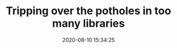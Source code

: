 ---
date: 2020-08-10 15:34:25
link:
  source: pocket
  source_url: https://getpocket.com
  text: Tripping over the potholes in too many libraries
  url: http://rachelbythebay.com/w/2020/08/09/lib/
source: pocket
syndicated:
- type: pocket
  url: http://rachelbythebay.com/w/2020/08/09/lib/
- type: mastodon
  url: https://mastodon.technology/users/roytang/statuses/104665842336497712
- type: twitter
  url: https://twitter.com/roytang/statuses/1292848221551656962/
title: Tripping over the potholes in too many libraries
---
